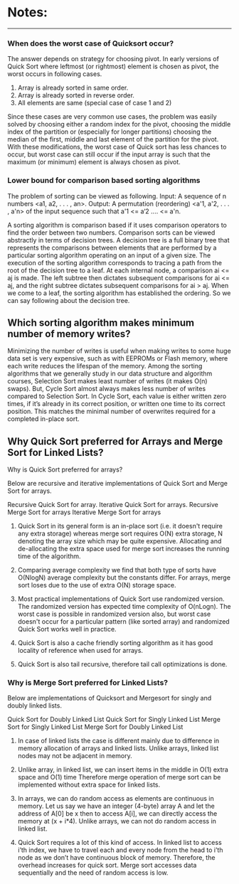 # Notes:
------

### When does the worst case of Quicksort occur?


The answer depends on strategy for choosing pivot. In early versions of Quick Sort where leftmost
(or rightmost) element is chosen as pivot, the worst occurs in following cases.

1) Array is already sorted in same order.
2) Array is already sorted in reverse order.
3) All elements are same (special case of case 1 and 2)

Since these cases are very common use cases, the problem was easily solved by choosing either a
random index for the pivot, choosing the middle index of the partition or (especially for longer
partitions) choosing the median of the first, middle and last element of the partition for the
pivot. With these modifications, the worst case of Quick sort has less chances to occur, but worst
case can still occur if the input array is such that the maximum (or minimum) element is always
chosen as pivot.


### Lower bound for comparison based sorting algorithms

The problem of sorting can be viewed as following.
Input: A sequence of n numbers <a1, a2, . . . , an>.
Output: A permutation (reordering) <a'1, a'2, . . . , a'n> of the input sequence such that
a'1 <= a‘2 .... <= a'n.

A sorting algorithm is comparison based if it uses comparison operators to find the order between
two numbers.  Comparison sorts can be viewed abstractly in terms of decision trees. A decision
tree is a full binary tree that represents the comparisons between elements that are performed by
a particular sorting algorithm operating on an input of a given size. The execution of the sorting
algorithm corresponds to tracing a path from the root of the decision tree to a leaf. At each
internal node, a comparison ai <= aj is made. The left subtree then dictates subsequent comparisons
for ai <= aj, and the right subtree dictates subsequent comparisons for ai > aj. When we come to a
leaf, the sorting algorithm has established the ordering. So we can say following about the decision
tree.


Which sorting algorithm makes minimum number of memory writes?
--------------------------------------------------------------

Minimizing the number of writes is useful when making writes to some huge data set is very
expensive, such as with EEPROMs or Flash memory, where each write reduces the lifespan of the
memory.
Among the sorting algorithms that we generally study in our data structure and algorithm courses,
Selection Sort makes least number of writes (it makes O(n) swaps).  But, Cycle Sort almost
always makes less number of writes compared to Selection Sort.  In Cycle Sort, each value is
either written zero times, if it’s already in its correct position, or written one time to its
correct position. This matches the minimal number of overwrites required for a completed
in-place sort.


Why Quick Sort preferred for Arrays and Merge Sort for Linked Lists?
--------------------------------------------------------------

Why is Quick Sort preferred for arrays?

Below are recursive and iterative implementations of Quick Sort and Merge Sort for arrays.

Recursive Quick Sort for array.
Iterative Quick Sort for arrays.
Recursive Merge Sort for arrays
Iterative Merge Sort for arrays

1) Quick Sort in its general form is an in-place sort (i.e. it doesn't require any extra storage)
whereas merge sort requires O(N) extra storage, N denoting the array size which may be quite
expensive. Allocating and de-allocating the extra space used for merge sort increases the running
time of the algorithm.

2) Comparing average complexity we find that both type of sorts have O(NlogN) average complexity but
the constants differ. For arrays, merge sort loses due to the use of extra O(N) storage space.

3) Most practical implementations of Quick Sort use randomized version. The randomized version has
expected time complexity of O(nLogn). The worst case is possible in randomized version also, but
worst case doesn't occur for a particular pattern (like sorted array) and randomized Quick Sort
works well in practice.

4) Quick Sort is also a cache friendly sorting algorithm as it has good locality of reference when
used for arrays.

5) Quick Sort is also tail recursive, therefore tail call optimizations is done.


### Why is Merge Sort preferred for Linked Lists?

Below are implementations of Quicksort and Mergesort for singly and doubly linked lists.

Quick Sort for Doubly Linked List
Quick Sort for Singly Linked List
Merge Sort for Singly Linked List
Merge Sort for Doubly Linked List

1) In case of linked lists the case is different mainly due to difference in memory allocation of
arrays and linked lists. Unlike arrays, linked list nodes may not be adjacent in memory.

2) Unlike array, in linked list, we can insert items in the middle in O(1) extra space and O(1) time
Therefore merge operation of merge sort can be implemented without extra space for linked lists.

3) In arrays, we can do random access as elements are continuous in memory. Let us say we have an
integer (4-byte) array A and let the address of A[0] be x then to access A[i], we can directly
access the memory at (x + i*4). Unlike arrays, we can not do random access in linked list.

3) Quick Sort requires a lot of this kind of access. In linked list to access i’th index, we have to
travel each and every node from the head to i’th node as we don’t have continuous block of memory.
Therefore, the overhead increases for quick sort. Merge sort accesses data sequentially and the
need of random access is low.

